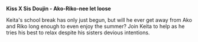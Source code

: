 **Kiss X Sis Doujin - Ako-Riko-nee let loose**

Keita's school break has only just begun, but will he ever get away from Ako and Riko long enough to even enjoy the summer?
Join Keita to help as he tries his best to relax despite his sisters devious intentions.
